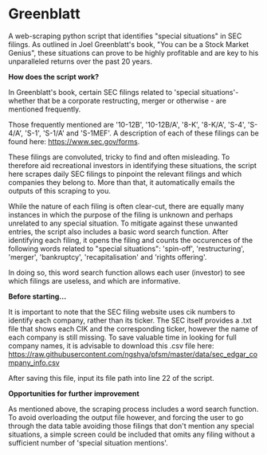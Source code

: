 # Greenblatt
A web-scraping python script that identifies "special situations" in SEC filings. As outlined in Joel Greenblatt's book, "You can be a Stock Market Genius", these situations can prove to be highly profitable and are key to his unparalleled returns over the past 20 years.

**How does the script work?**

In Greenblatt's book, certain SEC filings related to 'special situations'- whether that be a corporate restructing, merger or otherwise - are mentioned frequently. 

Those frequently mentioned are '10-12B', '10-12B/A', '8-K', '8-K/A', 'S-4', 'S-4/A', 'S-1', 'S-1/A' and 'S-1MEF'. A description of each of these filings can be found here: https://www.sec.gov/forms.

These filings are convoluted, tricky to find and often misleading. To therefore aid recreational investors in identifying these situations, the script here scrapes daily SEC filings to pinpoint the relevant filings and which companies they belong to. More than that, it automatically emails the outputs of this scraping to you.

While the nature of each filing is often clear-cut, there are equally many instances in which the purpose of the filing is unknown and perhaps unrelated to any special situation. To mitigate against these unwanted entries, the script also includes a basic word search function. After identifying each filing, it opens the filing and counts the occurences of the following words related to "special situations": 'spin-off', 'restructuring', 'merger', 'bankruptcy', 'recapitalisation' and 'rights offering'.

In doing so, this word search function allows each user (investor) to see which filings are useless, and which are informative. 

**Before starting...**

It is important to note that the SEC filing website uses cik numbers to identify each company, rather than its ticker. The SEC itself provides a .txt file that shows each CIK and the corresponding ticker, however the name of each company is still missing. To save valuable time in looking for full company names, it is advisable to download this .csv file here: https://raw.githubusercontent.com/ngshya/pfsm/master/data/sec_edgar_company_info.csv

After saving this file, input its file path into line 22 of the script.

**Opportunities for further improvement**

As mentioned above, the scraping process includes a word search function. To avoid overloading the output file however, and forcing the user to go through the data table avoiding those filings that don't mention any special situations, a simple screen could be included that omits any filing without a sufficient number of 'special situation mentions'.
